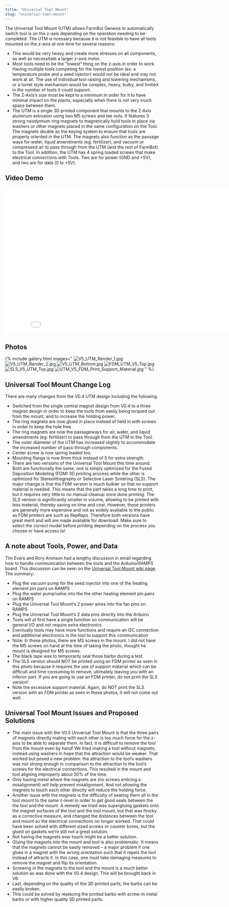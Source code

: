 ```yaml
---
title: "Universal Tool Mount"
slug: "universal-tool-mount"
---
```


The Universal Tool Mount (UTM) allows FarmBot Genesis to automatically switch tool is on the z-axis depending on the operation needing to be completed. The UTM is ncessary because it is not feasible to have all tools mounted on the z-axis at one time for several reasons:

  * This would be very heavy and create more stresses on all components, as well as necessitate a larger z-axis motor.
  * Most tools need to be the “lowest” thing on the z-axis in order to work. Having multiple tools competing for the lowest position (ex: a temperature probe and a seed injector) would not be ideal and may not work at all. The use of individual tool raising and lowering mechanisms, or a turret style mechanism would be complex, heavy, bulky, and limited in the number of tools it could support.
  * The Z-Axis’s size must be kept to a minimum in order for it to have minimal impact on the plants, especially when there is not very much space between them.
  * The UTM is a single 3D printed component that mounts to the Z-Axis aluminum extrusion using two M5 screws and tee nuts. It features 3 strong neodymium ring magnets to magnetically hold tools in place via washers or other magnets placed in the same configuration on the Tool. The magnets double as the keying system to ensure that tools are properly oriented in the UTM. The magnets also function as the passage ways for water, liquid amendments (eg: fertilizer), and vacuum or compressed air to pass through from the UTM (and the rest of FarmBot) to the Tool. In addition, the UTM has 4 spring loaded screws that make electrical connections with Tools. Two are for power (GND and +5V), and two are for data (0 to +5V).

## Video Demo

<iframe class="embedly-embed" src="//cdn.embedly.com/widgets/media.html?src=https%3A%2F%2Fwww.youtube.com%2Fembed%2FJIVe0dvgx6w%3Ffeature%3Doembed&url=https%3A%2F%2Fwww.youtube.com%2Fwatch%3Fv%3DJIVe0dvgx6w%26feature%3Dyoutu.be&image=https%3A%2F%2Fi.ytimg.com%2Fvi%2FJIVe0dvgx6w%2Fhqdefault.jpg&key=02466f963b9b4bb8845a05b53d3235d7&type=text%2Fhtml&schema=youtube" width="854" height="480" scrolling="no" frameborder="0" allowfullscreen></iframe>

## Photos

{% include gallery.html images="
![V5_UTM_Render_1.jpg](_images/V5_UTM_Render_1.jpg)
![V5_UTM_Render_2.jpg](_images/V5_UTM_Render_2.jpg)
![V5_UTM_Bottom.jpg](_images/V5_UTM_Bottom.jpg)
![FDM_UTM_V5_Top.jpg](_images/FDM_UTM_V5_Top.jpg)
![SLS_V5_UTM_Top.jpg](_images/SLS_V5_UTM_Top.jpg)
![UTM_V5_FDM_Print_Support_Material.jpg](_images/UTM_V5_FDM_Print_Support_Material.jpg)
" %}

## Universal Tool Mount Change Log
There are many changes from the V0.4 UTM design including the following.

  * Switched from the single central magnet design from V0.4 to a three magnet design in order to keep the tools from easily being torqued out from the mount, and to increase the holding power.
  * The ring magnets are now glued in place instead of held in with screws in order to keep the hole free.
  * The ring magnets are now the passageways for air, water, and liquid amendments (eg: fertilizer) to pass through from the UTM to the Tool.
  * The outer diameter of the UTM has increased slightly to accommodate the increased number of pass-through components.
  * Center screw is now spring loaded too.
  * Mounting flange is now 8mm thick instead of 5 for extra strength.
  * There are two versions of the Universal Tool Mount this time around. Both are functionally the same, one is simply optimized for the Fused Deposition Modeling (FDM) 3D printing process while the other is optimized for Stereolithography or Selective Laser Sintering (SLS). The major change is that the FDM version is much bulkier so that no support material is needed. This means that the part takes a long time to print, but it requires very little to no manual cleanup once done printing. The SLS version is significantly smaller in volume, allowing to be printed with less material, thereby saving on time and cost. However, these printers are generally more expensive and not as widely available to the public as FDM printers are such as RepRaps. Therefore both versions have great merit and will are made available for download. Make sure to select the correct model before printing depending on the process you choose or have access to!

## A note about Tools, Power, and Data
Tim Evers and Rory Aronson had a lengthy discussion in email regarding how to handle communication between the tools and the Arduino/RAMPS board. This discussion can be seen on the [Universal Tool Mount wiki page](http://wiki.farmbot.cc/wiki/Universal_Tool_Mount). The summary:

  * Plug the vacuum pump for the seed injector into one of the heating element pin pairs on RAMPS
  * Plug the water pump/valve into the the other heating element pin pairs on RAMPS
  * Plug the Universal Tool Mount’s 2 power wires into the fan pins on RAMPS
  * Plug the Universal Tool Mount’s 2 data pins directly into the Arduino
  * Tools will at first have a single function so communication will be general I/O and not require extra electronics
  * Eventually tools may have more functions and require an I2C connection and additional electronics in the tool to support this communication
  * Note: In these photos, there are M3 screws in the mount. I did not have the M5 screws on hand at the time of taking the photo, thought he mount is designed for M5 screws.
  * The black tape was to temporarily seal those barbs during a test.
  * The SLS version should NOT be printed using an FDM printer as seen in this photo because it requires the use of support material which can be difficult and time consuming to remove, ultimately leaving you with an inferior part. If you are going to use an FDM printer, do not print the SLS version!
  * Note the excessive support material. Again, do NOT print the SLS version with an FDM printer as seen in these photos, it will not come out well.


## Universal Tool Mount Issues and Proposed Solutions
  * The main issue with the V0.5 Universal Tool Mount is that the three pairs of magnets directly mating with each other is too much force for the z-axis to be able to separate them. In fact, it is difficult to remove the tool from the mount even by hand! We tried making a tool without magnets, instead using washers in hope that the attraction would be weaker. That worked but posed a new problem: the attraction to the tool’s washers was not strong enough in comparison to the attraction to the tool’s screws for the electrical connections. This resulted in the mount and tool aligning improperly about 50% of the time.
  * Only having metal where the magnets are (no screws enticing a misalignment) will help prevent misalignment. And not allowing the magnets to touch each other directly will reduce the holding force.
  * Another issue with the magnets is the difficulty of seating them all in the tool mount to the same z-level in order to get good seals between the the tool and the mount. A remedy we tried was supergluing gaskets onto the magnet surfaces of the tool and the tool mount, but that was finicky as a corrective measure, and changed the distances between the tool and mount so the electrical connections no longer worked. That could have been solved with different sized screws or counter bores, but the glued on gaskets we’re still not a great solution.
  * Not having the magnets ever touch might be a better solution.
  * Gluing the magnets into the mount and tool is also problematic. It means that the magnets cannot be easily removed – a major problem if one glues in a magnet with the wrong orientation such that it repels the tool instead of attracts it. In this case, one must take damaging measures to remove the magnet and flip its orientation.
  * Screwing in the magnets to the tool and the mount is a much better solution as was done with the V0.4 design. This will be brought back in V6.
  * Last, depending on the quality of the 3D printed parts, the barbs can be easily broken.
  * This could be solved by replacing the printed barbs with screw-in metal barbs or with higher quality 3D printed parts.

